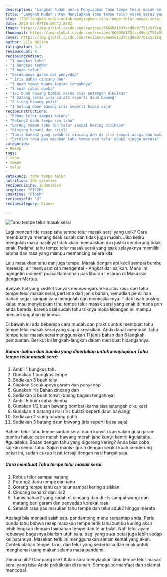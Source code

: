 ```yaml
---
description: "Langkah Mudah untuk Menyiapkan Tahu tempe telur masak serai yang Lezat Sekali"
title: "Langkah Mudah untuk Menyiapkan Tahu tempe telur masak serai yang Lezat Sekali"
slug: 1702-langkah-mudah-untuk-menyiapkan-tahu-tempe-telur-masak-serai-yang-lezat-sekali
date: 2020-07-07T16:00:42.838Z
image: https://img-global.cpcdn.com/recipes/66605d133facd9ed/751x532cq70/tahu-tempe-telur-masak-serai-foto-resep-utama.jpg
thumbnail: https://img-global.cpcdn.com/recipes/66605d133facd9ed/751x532cq70/tahu-tempe-telur-masak-serai-foto-resep-utama.jpg
cover: https://img-global.cpcdn.com/recipes/66605d133facd9ed/751x532cq70/tahu-tempe-telur-masak-serai-foto-resep-utama.jpg
author: Lily Nelson
ratingvalue: 3.3
reviewcount: 9
recipeingredient:
- "1 bungkus tahu"
- "1 bungkus tempe"
- "3 buah telur"
- "Secukupnya garam dan penyedap"
- " iris Bahan cincang dan"
- "3 buah tomat buang bagian tengahnya"
- "5 buah cabai domba"
- "1/2 buah bawang bombai karna sisa setengah dikulkas"
- "4 batang serai iris bulat2 seperti daun bawang"
- "2 siung bawang putih"
- "3 batang daun bawang iris seperti biasa saja"
recipeinstructions:
- "Rebus telur sampai matang"
- "Potong2 dadu tempe dan tahu"
- "Goreng tempe tahu dan telur sampai kering sisihkan"
- "Cincang bahan2 dan iris2"
- "Tumis bahan2 yang sudah di cincang dan di iris sampai wangi dan matang beri garam dan penyedap korekai rasa"
- "Setelah rasa pas masukan tahu tempe dan telur aduk2 hingga merata"
categories:
- Resep
tags:
- tahu
- tempe
- telur

katakunci: tahu tempe telur 
nutrition: 206 calories
recipecuisine: Indonesian
preptime: "PT12M"
cooktime: "PT56M"
recipeyield: "3"
recipecategory: Dinner

---
```



![Tahu tempe telur masak serai](https://img-global.cpcdn.com/recipes/66605d133facd9ed/751x532cq70/tahu-tempe-telur-masak-serai-foto-resep-utama.jpg)

Lagi mencari ide resep tahu tempe telur masak serai yang unik? Cara membuatnya memang tidak susah dan tidak juga mudah. Jika keliru mengolah maka hasilnya tidak akan memuaskan dan justru cenderung tidak enak. Padahal tahu tempe telur masak serai yang enak selayaknya memiliki aroma dan rasa yang mampu memancing selera kita.

Lalu masukkan tahu dan juga tempe. Masak dengan api kecil sampai bumbu meresap, air menyusut dan mengental - Angkat dan sajikan. Menu ini ngingetin moment puasa Ramadhan pas liburan Lebaran di Makassar dengan Mertua.

Banyak hal yang sedikit banyak mempengaruhi kualitas rasa dari tahu tempe telur masak serai, pertama dari jenis bahan, kemudian pemilihan bahan segar sampai cara mengolah dan menyajikannya. Tidak usah pusing kalau mau menyiapkan tahu tempe telur masak serai yang enak di mana pun anda berada, karena asal sudah tahu triknya maka hidangan ini mampu menjadi suguhan istimewa.


Di bawah ini ada beberapa cara mudah dan praktis untuk membuat tahu tempe telur masak serai yang siap dikreasikan. Anda dapat membuat Tahu tempe telur masak serai menggunakan 11 jenis bahan dan 6 langkah pembuatan. Berikut ini langkah-langkah dalam membuat hidangannya.

<!--inarticleads1-->

##### Bahan-bahan dan bumbu yang diperlukan untuk menyiapkan Tahu tempe telur masak serai:

1. Ambil 1 bungkus tahu
1. Gunakan 1 bungkus tempe
1. Sediakan 3 buah telur
1. Siapkan Secukupnya garam dan penyedap
1. Gunakan  iris Bahan cincang dan
1. Sediakan 3 buah tomat (buang bagian tengahnya)
1. Ambil 5 buah cabai domba
1. Gunakan 1/2 buah bawang bombai (karna sisa setengah dikulkas)
1. Gunakan 4 batang serai (iris bulat2 seperti daun bawang)
1. Sediakan 2 siung bawang putih
1. Sediakan 3 batang daun bawang (iris seperti biasa saja)


Bahan: telur tahu tempe santan serai daun kunyit daun salam gula garam bumbu halus: cabe merah bawang merah jahe kunyit kemiri #gulaitahu, #gulaitelur. Bosan dengan tahu yang digoreng kering? Anda bisa coba sajikan semur tahu. Sajian manis- gurih dengan sedikit kuah cenderung pekat ini, sudah cukup lezat tersaji dengan nasi hangat saja. 

<!--inarticleads2-->

##### Cara membuat Tahu tempe telur masak serai:

1. Rebus telur sampai matang
1. Potong2 dadu tempe dan tahu
1. Goreng tempe tahu dan telur sampai kering sisihkan
1. Cincang bahan2 dan iris2
1. Tumis bahan2 yang sudah di cincang dan di iris sampai wangi dan matang beri garam dan penyedap korekai rasa
1. Setelah rasa pas masukan tahu tempe dan telur aduk2 hingga merata


Apalagi bila menjadi salah satu pendamping menu bersantap anda. Perlu bunda tahu bahwa resep masakan tempe terik tahu bumbu kuning akan lebih lengkap dengan tambahan tempe dan telur bulat. Nah telur ayam rebusnya bagusnya biarkan utuh saja. bagi yang suka petai juga lebih sedap kelihatannya. Masakan terik ini menggunakan santan kental yang akan. Contek olahan tempe, tahu, dan telur yang sederhana dan enak untuk menghemat uang makan selama masa pandemi. 

Gimana nih? Gampang kan? Itulah cara menyiapkan tahu tempe telur masak serai yang bisa Anda praktikkan di rumah. Semoga bermanfaat dan selamat mencoba!
